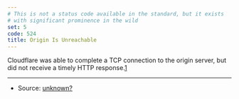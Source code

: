 ```yaml
---
# This is not a status code available in the standard, but it exists
# with significant prominence in the wild
set: 5
code: 524
title: Origin Is Unreachable
---
```


Cloudflare was able to complete a TCP connection to the origin server, but did not receive a timely HTTP response.[1]

---

* Source: [unknown?][1]

[1]: <https://support.cloudflare.com/hc/en-us/articles/115003011431#524error>
